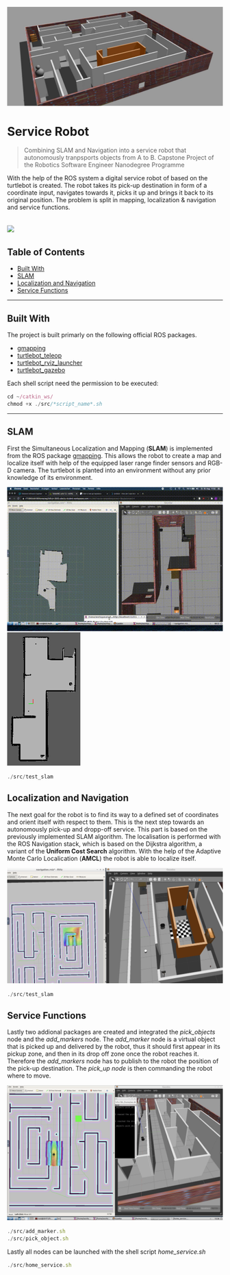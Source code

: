 ![](/images/world.jpg?raw=false)

# Service Robot

> Combining SLAM and Navigation into a service robot that autonomously tranpsports objects from A to B.
> Capstone Project of the Robotics Software Engineer Nanodegree Programme

With the help of the ROS system a digital service robot of based on the turtlebot is created. The robot takes its pick-up destination in form of a coordinate input, navigates towards it, picks it up and brings it back to its original position. The problem is split in mapping, localization & navigation and service functions.

![](/images/PickupDropoff.gif)
---

## Table of Contents
- [Built With](#built-with)
- [SLAM](#slam)
- [Localization and Navigation](#localization-and-navigation)
- [Service Functions](#service-functions)

---

## Built With
The project is built primarly on the following official ROS packages. 

- [gmapping](http://wiki.ros.org/turtlebot_teleop)
- [turtlebot_teleop](http://wiki.ros.org/turtlebot_teleop)
- [turtlebot_rviz_launcher](http://wiki.ros.org/turtlebot_rviz_launchers)
- [turtlebot_gazebo](wiki.ros.org/turtlebot_gazebo)

Each shell script need the permission to be executed:

```javascript
cd ~/catkin_ws/
chmod +x ./src/*script_name*.sh
```
---

## SLAM
First the Simultaneous Localization and Mapping (**SLAM**) is implemented from the ROS package [gmapping](http://wiki.ros.org/gmapping). This allows the robot to create a map and localize itself with help of the equipped laser range finder sensors and RGB-D camera. The turtlebot is planted into an environment without any prior knowledge of its environment.

![](/images/SLAM.gif) ![](/images/2dmap.png?raw=false)
<!--![](/images/smallWorld.jpg?raw=false)-->


```javascript
./src/test_slam
```

## Localization and Navigation
The next goal for the robot is to find its way to a defined set of coordinates and orient itself with respect to them. This is the next step towards an autonomously pick-up and dropp-off service. This part is based on the previously implemented SLAM algorithm. The localisation is performed with the ROS Navigation stack, which is based on the Dijkstra algorithm, a variant of the **Uniform Cost Search** algorithm. With the help of the Adaptive Monte Carlo Localication (**AMCL**) the robot is able to localize itself.

![](/images/Localization.png?raw=false)

```javascript
./src/test_slam
```

## Service Functions

Lastly two addional packages are created and integrated the *pick_objects* node and the *add_markers* node. The *add_marker* node is a virtual object that is picked up and delivered by the robot, thus it should first appear in its pickup zone, and then in its drop off zone once the robot reaches it. Therefore the *add_markers* node has to publish to the robot the position of the pick-up destination. The *pick_up node* is then commanding the robot where to move.

![](/images/add_marker_pick_up.png?raw=false)

```javascript
./src/add_marker.sh
./src/pick_object.sh
```

Lastly all nodes can be launched with the shell script *home_service.sh*

```javascript
./src/home_service.sh
```
